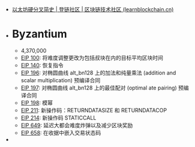 - [以太坊硬分叉简史 | 登链社区 | 区块链技术社区 (learnblockchain.cn)](https://learnblockchain.cn/article/1024#%E6%8B%9C%E5%8D%A0%E5%BA%AD%20(Byzantium)%E2%80%94#4,370,000)
- # Byzantium
	- 4,370,000
	- [EIP 100](https://learnblockchain.cn/docs/eips/eip-100.html): 将难度调整更改为包括叔块在内的目标平均区块时间
	- [EIP 140](https://learnblockchain.cn/docs/eips/eip-140.html): 恢复指令
	- [EIP 196](https://learnblockchain.cn/docs/eips/eip-196.html): 对椭圆曲线 alt_bn128 上的加法和纯量乘法 (addition and scalar multiplication) 预编译合同
	- [EIP 197](https://learnblockchain.cn/docs/eips/eip-197.html): 对椭圆曲线 alt_bn128 上的最佳配对 (optimal ate pairing) 预编译合同
	- [EIP 198](https://learnblockchain.cn/docs/eips/eip-198.html): 模幂
	- [EIP 211](https://learnblockchain.cn/docs/eips/eip-211.html): 新操作码：RETURNDATASIZE 和 RETURNDATACOP
	- [EIP 214](https://learnblockchain.cn/docs/eips/eip-214.html): 新操作码 STATICCALL
	- [EIP 649](https://learnblockchain.cn/docs/eips/eip-649.html): 延迟大都会难度炸弹以及减少区块奖励
	- [EIP 658](https://learnblockchain.cn/docs/eips/eip-658.html): 在收据中嵌入交易状态码
-